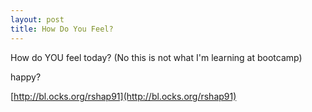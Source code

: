 ```yaml
---
layout: post
title: How Do You Feel?
---
```



How do YOU feel today? (No this is not what I'm learning at bootcamp)



<div id ="smile" width="1000px" height="1200px">happy?</div>


<script type= 'text/javascript' src = 'https://cdnjs.cloudflare.com/ajax/libs/d3/3.5.5/d3.min.js'> </script> 
<script src = 'https://rshap91.github.io/assets/d3.slider.js'></script>
<link rel="stylesheet" href="https://rshap91.github.io/assets/d3.slider.css" />  
<style>
	.d3-slider-vertical {
		border: 4px solid #582A17;
		background: #444444;
		;
	}
	.d3-slider-handle {
		width: 25px;
		height: 40px;
		transform: translate(2.5px,0)
	}
</style>




<script>
var loc = [{'x': 350, 'y': 250}]
// as happiness goes up (--> smile) 
	// the startY and endY values will DECREASE (thus moving the edges of the mouth HIGER on the canvas)
	// and the curve y values will INCREASE (thus pull the center of the mouth DOWN on the canvas)
// as happiness goes down (--> frown)
	// the startY and endY values will INCREASE (moving the edges of the mouth LOWER on the canvas)	
	// and the curve y values will DECREASE (pullling the center of the mouth up)
// this is neutral (sVal = 50)
var Happiness = [{'startX': 280, 'startY': 320, 'endX': 430, 'endY': 320, 'curve1':{'x': 300, 'y':0}, 'curve2':{'x': 400, 'y':0}}]
var neutral = [{'startX': 280, 'startY': 320, 'endX': 430, 'endY': 320, 'curve1':{'x': 300, 'y':0}, 'curve2':{'x': 400, 'y':0}}]
var maxSmile = [{'startX': 280, 'startY': 300, 'endX': 430, 'endY': 300, 'curve1':{'x': 300, 'y':65}, 'curve2':{'x': 400, 'y':65}}]
var maxFrown = [{'startX': 280, 'startY': 340, 'endX': 430, 'endY': 340, 'curve1':{'x': 300, 'y':-65}, 'curve2':{'x': 400, 'y':-65}}]
var edgeScale = d3.scale.linear()
	.domain([0,100])
	.range([340,300])
var centerScale = d3.scale.linear()
	.domain([0,100])
	.range([-65,65])
var width = 800
var height = 600
// CREATE SVG CONTAINER
var container = d3.select('#smile').append('svg')
	.attr('width', width)
	.attr('height', height)
	.style('border', '1px dashed black')
	//.style('position', 'fixed')
// MAKE THE FACE
var head = container.append('circle')
	.data(loc)
	.attr('cx', function(d){return d.x + 'px'})
	.attr('cy', function(d){return d.y + 'px'})
	.attr('r', '125px')
	.style('fill','yellow')
	.style('stroke', 'black')
	.style('stroke-width','1px')
var lEye = container.append('ellipse')
	.data(loc)
	.attr('cx', function(d) {return (d.x * 5/6) + 'px'})
	.attr('cy', function(d) {return (d.y * 5/6) + 'px'})
	.attr('rx', '30px')
	.attr('ry', '20px')
	.style('fill', '#FCFCFC')
	.style('stroke', 'grey')
	.style('stroke-width','1px')
	
	
var lPupil = container.append('ellipse')
		.data(loc)
		.attr('cx', function(d) {return (d.x * 5/6) + 'px'})
		.attr('cy', function(d) {return (d.y * 5/6) + 'px'})
		.attr('rx', '12px')
		.attr('ry', '18px')
		.attr('fill', '#602121')
var rEye = container.append('ellipse')
	.data(loc)
	.attr('cx', function(d) {return (d.x + (d.x/6)) + 'px'})
	.attr('cy', function(d) {return (d.y - (d.y/6)) + 'px'})
	.attr('rx', '30px')
	.attr('ry', '20px')
	.style('fill', '#FCFCFC')
	.style('stroke', 'grey')
	.style('stroke-width','1px')
var rPupil = container.append('ellipse')
		.data(loc)
		.attr('cx', function(d) {return (d.x + (d.x /6)) + 'px'})
		.attr('cy', function(d) {return (d.y - (d.y /6)) + 'px'})
		.attr('rx', '12px')
		.attr('ry', '18px')
		.attr('fill', '#602121')
var nose = container.append('path')
	.data(loc)
	.attr('d', function(d){return 'M' + String(d.x) +' '+  String(d.y - 20) + " L" + String(d.x+15) + ' ' + String(d.y + 25) +  ' L' + (d.x) + ' ' + (d.y+25)})
	.style('stroke-width', '5px')
	.style('stroke', 'black')
	.style('fill', 'none')
var mouth = container.append('path')
	.attr('id','mouth')
	.data(Happiness)
	.attr('d', function(d){
		var m = 'M' + String(d.startX) + ' ' + String(d.startY) + ' ';
		var c = 'C' + String(d.curve1.x) + ' ' + String(d.startY + d.curve1.y) + ' ' + String(d.curve2.x) + ' ' + String(d.endY + d.curve2.y) + ' ' + String(d.endX) + ' ' + String(d.endY)
		console.log(m)
		console.log(c)
		return m + c
	})
	.style('stroke-width', '3px')
	.style('stroke', 'black')
	.style('fill', 'none')
// make text
var header = container.append('text')
	.attr('x', width-375)
	.attr('y', 50)
	.style('font-size', '34px')
	.style('font-weight', 'bold')
	.text('Happiness Meter')
var happy = container.append('text')
	.attr('x', width-200)
	.attr('y', 125)
	.style('font-style', 'italic')
	.style('font-size', '24px')
	.attr('fill', 'green')
	.text('Happy')
var sad = container.append('text')
	.attr('x', width-180)
	.attr('y', 550)
	.style('font-style', 'italic')
	.style('font-size', '24px')
	.attr('fill', 'Red')
	.text('Sad')
// MAKE SLIDER USING D3.SLIDER 
var sliderDiv = d3.select('#smile').append('div')
	.attr('class', 'slider container')
	.style('height', '400px')
	.style('margin', '30px')
	.style('margin-bottom', '100px')
	.style('display', 'inline-block')
	.style('left', '935px')
	.style('top', '420')
	.style('position', 'absolute')
	
var slider = d3.select('.slider').call(d3.slider().orientation('vertical').min(0).max(100).value(50)
	.on('slide', function(evt, sVal){
	console.log(sVal)
	Happiness[0].startY = edgeScale(sVal)
	Happiness[0].endY = edgeScale(sVal)
	Happiness[0].curve1.y = centerScale(sVal)
	Happiness[0].curve2.y = centerScale(sVal)
	mouth.data(Happiness)
	.attr('d', function(d){
		var m = 'M' + String(d.startX) + ' ' + String(d.startY) + ' ';
		var c = 'C' + String(d.curve1.x) + ' ' + String(d.startY + d.curve1.y) + ' ' + String(d.curve2.x) + ' ' + String(d.endY + d.curve2.y) + ' ' + String(d.endX) + ' ' + String(d.endY)
		console.log(m)
		console.log(c)
		return m + c
	})
})
	)
</script>


[http://bl.ocks.org/rshap91](http://bl.ocks.org/rshap91)

